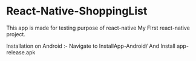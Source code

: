 # React-Native-ShoppingList

This app is made for testing purpose of react-native
My FIrst react-native project.

Installation on Android :-
Navigate to InstallApp-Android/
And Install app-release.apk
